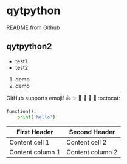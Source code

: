 # qytpython
README from Github
## qytpython2
* test1
* test2

1. demo
2. demo

GitHub supports emoji!
:+1: :sparkles: :camel: :tada:
:rocket: :metal: :octocat: 

```python
function():
    print('hello')
```


First Header | Second Header
------------ | -------------
Content cell 1 | Content cell 2
Content column 1 | Content column 2
